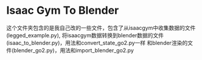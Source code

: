# Isaac Gym To Blender

这个文件夹包含的是我自己改的一些文件，包含了从isaacgym中收集数据的文件(legged_example.py),
将isaacgym数据转换到blender数据的文件(isaac_to_blender.py)，用法和convert_state_go2.py一样
和blender渲染的文件(blender_go2.py)，用法和import_blender_go2.py

